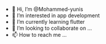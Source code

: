 - 👋 Hi, I’m @Mohammed-yunis
- 👀 I’m interested in app development 
- 🌱 I’m currently learning flutter
- 💞️ I’m looking to collaborate on ...
- 📫 How to reach me ...

<!---
Mohammed-yunis/Mohammed-yunis is a ✨ special ✨ repository because its `README.md` (this file) appears on your GitHub profile.
You can click the Preview link to take a look at your changes.
--->
